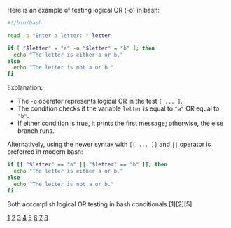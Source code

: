 Here is an example of testing logical OR (-o) in bash:

```bash
#!/bin/bash

read -p "Enter a letter: " letter

if [ "$letter" = "a" -o "$letter" = "b" ]; then
  echo "The letter is either a or b."
else
  echo "The letter is not a or b."
fi
```

Explanation:

- The `-o` operator represents logical OR in the test `[ ... ]`.
- The condition checks if the variable `letter` is equal to `"a"` OR equal to `"b"`.
- If either condition is true, it prints the first message; otherwise, the else branch runs.

Alternatively, using the newer syntax with `[[ ... ]]` and `||` operator is preferred in modern bash:

```bash
if [[ "$letter" == "a" || "$letter" == "b" ]]; then
  echo "The letter is either a or b."
else
  echo "The letter is not a or b."
fi
```

Both accomplish logical OR testing in bash conditionals.[1][2][5]

[1](https://tecadmin.net/bash-logical-operators/) [2](https://thedukh.com/2022/10/bash-logical-operators/)
[3](https://www.linux.com/training-tutorials/logical-ampersand-bash/) [4](https://sysxplore.com/bash-operators/)
[5](https://stackoverflow.com/questions/6270440/how-to-test-string-and-integer-equality-and-combine-with-logical-and-oper)
[6](https://www.w3schools.com/bash/bash_operators.php)
[7](https://opensource.com/article/19/10/programming-bash-logical-operators-shell-expansions)
[8](https://www.both.org/?p=3779)
